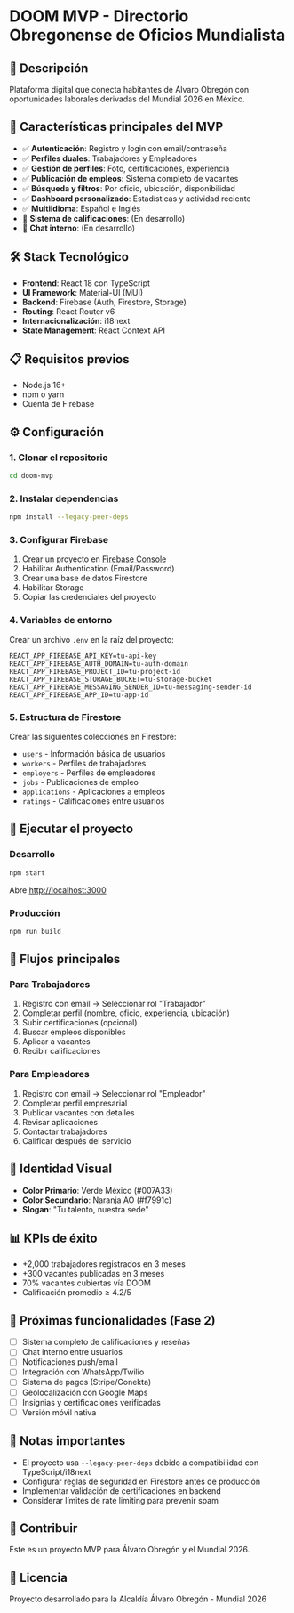 # DOOM MVP - Directorio Obregonense de Oficios Mundialista

## 🚀 Descripción
Plataforma digital que conecta habitantes de Álvaro Obregón con oportunidades laborales derivadas del Mundial 2026 en México.

## 🎯 Características principales del MVP
- ✅ **Autenticación**: Registro y login con email/contraseña
- ✅ **Perfiles duales**: Trabajadores y Empleadores
- ✅ **Gestión de perfiles**: Foto, certificaciones, experiencia
- ✅ **Publicación de empleos**: Sistema completo de vacantes
- ✅ **Búsqueda y filtros**: Por oficio, ubicación, disponibilidad
- ✅ **Dashboard personalizado**: Estadísticas y actividad reciente
- ✅ **Multiidioma**: Español e Inglés
- 🚧 **Sistema de calificaciones**: (En desarrollo)
- 🚧 **Chat interno**: (En desarrollo)

## 🛠️ Stack Tecnológico
- **Frontend**: React 18 con TypeScript
- **UI Framework**: Material-UI (MUI)
- **Backend**: Firebase (Auth, Firestore, Storage)
- **Routing**: React Router v6
- **Internacionalización**: i18next
- **State Management**: React Context API

## 📋 Requisitos previos
- Node.js 16+ 
- npm o yarn
- Cuenta de Firebase

## ⚙️ Configuración

### 1. Clonar el repositorio
```bash
cd doom-mvp
```

### 2. Instalar dependencias
```bash
npm install --legacy-peer-deps
```

### 3. Configurar Firebase
1. Crear un proyecto en [Firebase Console](https://console.firebase.google.com)
2. Habilitar Authentication (Email/Password)
3. Crear una base de datos Firestore
4. Habilitar Storage
5. Copiar las credenciales del proyecto

### 4. Variables de entorno
Crear un archivo `.env` en la raíz del proyecto:
```env
REACT_APP_FIREBASE_API_KEY=tu-api-key
REACT_APP_FIREBASE_AUTH_DOMAIN=tu-auth-domain
REACT_APP_FIREBASE_PROJECT_ID=tu-project-id
REACT_APP_FIREBASE_STORAGE_BUCKET=tu-storage-bucket
REACT_APP_FIREBASE_MESSAGING_SENDER_ID=tu-messaging-sender-id
REACT_APP_FIREBASE_APP_ID=tu-app-id
```

### 5. Estructura de Firestore
Crear las siguientes colecciones en Firestore:
- `users` - Información básica de usuarios
- `workers` - Perfiles de trabajadores
- `employers` - Perfiles de empleadores
- `jobs` - Publicaciones de empleo
- `applications` - Aplicaciones a empleos
- `ratings` - Calificaciones entre usuarios

## 🚀 Ejecutar el proyecto

### Desarrollo
```bash
npm start
```
Abre [http://localhost:3000](http://localhost:3000)

### Producción
```bash
npm run build
```

## 📱 Flujos principales

### Para Trabajadores
1. Registro con email → Seleccionar rol "Trabajador"
2. Completar perfil (nombre, oficio, experiencia, ubicación)
3. Subir certificaciones (opcional)
4. Buscar empleos disponibles
5. Aplicar a vacantes
6. Recibir calificaciones

### Para Empleadores
1. Registro con email → Seleccionar rol "Empleador"
2. Completar perfil empresarial
3. Publicar vacantes con detalles
4. Revisar aplicaciones
5. Contactar trabajadores
6. Calificar después del servicio

## 🎨 Identidad Visual
- **Color Primario**: Verde México (#007A33)
- **Color Secundario**: Naranja AO (#f7991c)
- **Slogan**: "Tu talento, nuestra sede"

## 📊 KPIs de éxito
- +2,000 trabajadores registrados en 3 meses
- +300 vacantes publicadas en 3 meses
- 70% vacantes cubiertas vía DOOM
- Calificación promedio ≥ 4.2/5

## 🚧 Próximas funcionalidades (Fase 2)
- [ ] Sistema completo de calificaciones y reseñas
- [ ] Chat interno entre usuarios
- [ ] Notificaciones push/email
- [ ] Integración con WhatsApp/Twilio
- [ ] Sistema de pagos (Stripe/Conekta)
- [ ] Geolocalización con Google Maps
- [ ] Insignias y certificaciones verificadas
- [ ] Versión móvil nativa

## 📝 Notas importantes
- El proyecto usa `--legacy-peer-deps` debido a compatibilidad con TypeScript/i18next
- Configurar reglas de seguridad en Firestore antes de producción
- Implementar validación de certificaciones en backend
- Considerar límites de rate limiting para prevenir spam

## 🤝 Contribuir
Este es un proyecto MVP para Álvaro Obregón y el Mundial 2026.

## 📄 Licencia
Proyecto desarrollado para la Alcaldía Álvaro Obregón - Mundial 2026